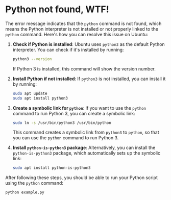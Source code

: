 # Python not found, WTF!

The error message indicates that the `python` command is not found, which means the Python interpreter is not installed or not properly linked to the `python` command. Here's how you can resolve this issue on Ubuntu:

1. **Check if Python is installed**:
   Ubuntu uses `python3` as the default Python interpreter. You can check if it's installed by running:
   ```bash
   python3 --version
   ```
   If Python 3 is installed, this command will show the version number.

2. **Install Python if not installed**:
   If `python3` is not installed, you can install it by running:
   ```bash
   sudo apt update
   sudo apt install python3
   ```

3. **Create a symbolic link for `python`**:
   If you want to use the `python` command to run Python 3, you can create a symbolic link:
   ```bash
   sudo ln -s /usr/bin/python3 /usr/bin/python
   ```
   This command creates a symbolic link from `python3` to `python`, so that you can use the `python` command to run Python 3.

4. **Install `python-is-python3` package**:
   Alternatively, you can install the `python-is-python3` package, which automatically sets up the symbolic link:
   ```bash
   sudo apt install python-is-python3
   ```

After following these steps, you should be able to run your Python script using the `python` command:
```bash
python example.py
```